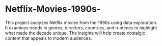 # Netflix-Movies-1990s-
This project analyzes Netflix movies from the 1990s using data exploration. It examines trends in genres, directors, countries, and runtimes to highlight what made the decade unique. The insights will help create nostalgic content that appeals to modern audiences.
